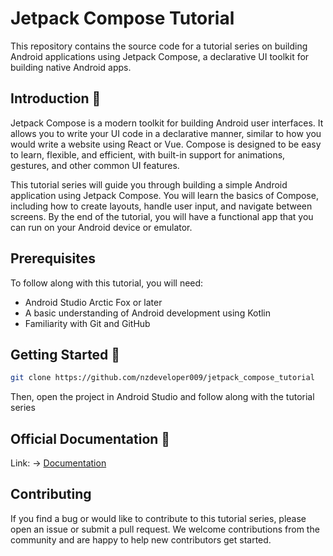 
# Jetpack Compose Tutorial

This repository contains the source code for a tutorial series on building Android applications using Jetpack Compose, a declarative UI toolkit for building native Android apps.


## Introduction 👋

Jetpack Compose is a modern toolkit for building Android user interfaces. It allows you to write your UI code in a declarative manner, similar to how you would write a website using React or Vue. Compose is designed to be easy to learn, flexible, and efficient, with built-in support for animations, gestures, and other common UI features.

This tutorial series will guide you through building a simple Android application using Jetpack Compose. You will learn the basics of Compose, including how to create layouts, handle user input, and navigate between screens. By the end of the tutorial, you will have a functional app that you can run on your Android device or emulator.

## Prerequisites

To follow along with this tutorial, you will need:

- Android Studio Arctic Fox or later
- A basic understanding of Android development using Kotlin
- Familiarity with Git and GitHub


## Getting Started 💫

```bash
git clone https://github.com/nzdeveloper009/jetpack_compose_tutorial

```

Then, open the project in Android Studio and follow along with the tutorial series

## Official Documentation 📃

Link: -> [Documentation](https://developer.android.com/jetpack/compose)

## Contributing

If you find a bug or would like to contribute to this tutorial series, please open an issue or submit a pull request. We welcome contributions from the community and are happy to help new contributors get started.
